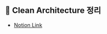 ## 🧹 Clean Architecture 정리
* [Notion Link](https://plat2.notion.site/Clean-Architecture-0ad7d2e3200a46d79f8bf59ee7d42033)